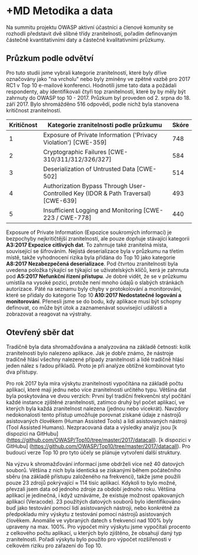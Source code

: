 # +MD Metodika a data

Na summitu projektu OWASP aktivní účastníci a členové komunity se rozhodli představit dvě slibné třídy zranitelnosti, pořadím definovaným částečně kvantitativními daty a částečně kvalitativními průzkumy.
 
## Průzkum podle odvětví

Pro tuto studii jsme vybrali kategorie zranitelností, které byly dříve označovány jako "na vrcholu" nebo byly zmíněny ve zpětné vazbě pro 2017 RC1 v Top 10 e-mailové konferenci. Hodnotili jsme tato data a požádali respondenty, aby identifikovali čtyři top zranitelnosti, které by by měly být zahrnuty do OWASP top 10 - 2017. Průzkum byl proveden od 2. srpna do 18. září 2017. Bylo shromážděno 516 odpovědí, podle nichž byla stanovena kritičnost zranitelností.

| Kritičnost | Kategorie zranitelnosti podle průzkumu | Skóre |
| -- | -- | -- |
| 1 | Exposure of Private Information ('Privacy Violation') [CWE-359] | 748 |
| 2 | Cryptographic Failures [CWE-310/311/312/326/327]| 584 |
| 3 | Deserialization of Untrusted Data [CWE-502] | 514 |
| 4 | Authorization Bypass Through User-Controlled Key (IDOR & Path Traversal) [CWE-639] | 493 |
| 5 | Insufficient Logging and Monitoring [CWE-223 / CWE-778]| 440 |

Exposure of Private Information (Expozice soukromých informací) je bezpochyby nejkritičtější zranitelností, ale pouze dopňuje stávající kategorii **A3:2017 Expozice citlivých dat**. To zahrnuje také zranitelná místa, související se šifrováním. Nejistá deserializace byla v průzkumu na třetím místě, takže vyhodnocení rizika byla přidána do Top 10 jako kategorie **A8:2017 Nezabezpečená deserializace**. Pod čtvrtou zranitelností byla uvedena položka týkající se týkající se uživatelských klíčů, kerá je zahrnuta pod **A5:2017 Nefunkční řízení přístupu**. Je dobré vidět, že se v průzkumu umístila na vysoké pozici, protože není mnoho údajů o slabých stránkách autorizace. Páté na seznamu byly chyby v protokolování a monitorování, které se přidaly do kategorie Top 10 **A10:2017 Nedostatečné logování a monitorování**. Přenesli jsme se do bodu, kdy aplikace musí být schopny definovat, co může být útok a zaznamenávat související události a zobrazovat a reagovat na výstrahy. 

## Otevřený sběr dat

Tradičně byla data shromažďována a analyzována na základě četnosti: kolik zranitelností bylo nalezeno aplikace. Jak je dobře známo, že nástroje tradičně hlásí všechny nalezené případy zranitelnosti a lidé tradičně hlásí jeden nález s řadou příkladů. Proto je při analýze obtížné kombinovat tyto dva přístupy.

Pro rok 2017 byla míra výskytu zranitelnosti vypočítána na základě počtu aplikací, které mají jednu nebo více zranitelnosti určitého typu. Většina dat byla poskytována ve dvou verzích: První byl tradiční frekvenční styl počítání každé instance zjištěné zranitelnosti, zatímco druhý byl počet aplikací, ve kterých byla každá zranitelnost nalezena (jednou nebo vícekrát). Navzdory nedokonalosti tento přístup umožňuje porovnat získané údaje z nástrojů asistovaných člověkem (Human Assisted Tools) a lidí asistovaných nástroji (Tool Assisted Humans). Nezpracovaná data a výsledky analýz jsou [k dispozici na  GitHubu] (https://github.com/OWASP/Top10/tree/master/2017/datacall). [k dispozici v GitHubu] (https://github.com/OWASP/Top10/tree/master/2017/datacall). Pro budoucí verze Top 10 pro tyto účely se plánuje vytvoření další struktury.

Na výzvu k shromažďování informací jsme obdrželi více než 40 datových souborů. Většina z nich byla identická se získanými během počátečního sběru (na základě přístupu založeného na frekvenci), takže jsme použili pouze 23 zdrojů pokrývající ≈ 114 tisíc aplikací. Kdykoli to bylo možné, převzali jsem data od jednoho zdroje za období jednoho roku. Většina aplikací je jedinečná, i když uznáváme, že  existuje možnost opakovaných aplikací (Veracode). 23 použitých datových souborů bylo identifikováno buď jako testování pomocí lidí asistovaných nástroji, nebo konkrétně za předpokladu míry výskytu z testování pomocí nástrojů asistovaných člověkem. Anomálie ve vybraných datech s frekvencí nad 100% byly upraveny na max. 100%. Pro výpočet míry výskytu jsme vypočítali procento z celkového počtu aplikací, u kterých bylo zjištěno, že obsahují daný typ zranitelnosti. Pořadí výskytu bylo použito pro výpočet rozšířenosti v celkovém riziku pro zařazení do Top 10.
